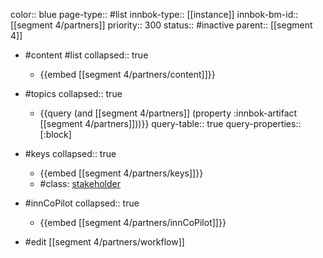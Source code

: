 color:: blue
page-type:: #list
innbok-type:: [[instance]]
innbok-bm-id:: [[segment 4/partners]]
priority:: 300
status:: #inactive
parent:: [[segment 4]]

- #content #list
  collapsed:: true
	- {{embed [[segment 4/partners/content]]}}
- #topics
   collapsed:: true
    - {{query (and [[segment 4/partners]] (property :innbok-artifact [[segment 4/partners]]))}}
      query-table:: true
      query-properties:: [:block]
- #keys
  collapsed:: true
	- {{embed [[segment 4/partners/keys]]}}
	- #class: [stakeholder](https://go.innbok.com/#/page/innBoK%2Fclass%2Fstakeholder)
- #innCoPilot
   collapsed:: true
	 - {{embed [[segment 4/partners/innCoPilot]]}}

- #edit [[segment 4/partners/workflow]]

